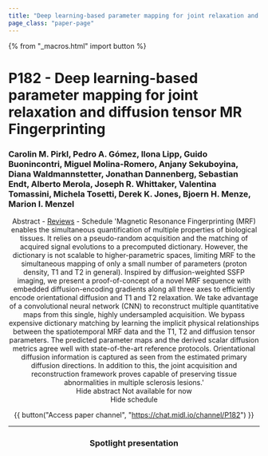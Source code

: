 ```yaml
---
title: "Deep learning-based parameter mapping for joint relaxation and diffusion tensor MR Fingerprinting"
page_class: "paper-page"
---
```


{% from "_macros.html" import button %}

# P182 - Deep learning-based parameter mapping for joint relaxation and diffusion tensor MR Fingerprinting


### Carolin M. Pirkl, Pedro A. Gómez, Ilona Lipp, Guido Buonincontri, Miguel Molina-Romero, Anjany Sekuboyina, Diana Waldmannstetter, Jonathan Dannenberg, Sebastian Endt, Alberto Merola, Joseph R. Whittaker, Valentina Tomassini, Michela Tosetti, Derek K. Jones, Bjoern H. Menze, Marion I. Menzel

<center><a class="toggle_visibility" data-selector=".paper_abstract" data-level="3">Abstract</a>
        - <a href="https://openreview.net/forum?id=wthvY6Y9e">Reviews</a>
        - <a class="toggle_visibility" data-selector=".paper_qa" data-level="3">Schedule</a>

<span class="paper_abstract">
        'Magnetic Resonance Fingerprinting (MRF) enables the simultaneous quantification of multiple properties of biological tissues. It relies on a pseudo-random acquisition and the matching of acquired signal evolutions to a precomputed dictionary. However, the dictionary is not scalable to higher-parametric spaces, limiting MRF to the simultaneous mapping of only a small number of parameters (proton density, T1 and T2 in general). Inspired by diffusion-weighted SSFP imaging, we present a proof-of-concept of a novel MRF sequence with embedded diffusion-encoding gradients along all three axes to efficiently encode orientational diffusion and T1 and T2 relaxation. We take advantage of a convolutional neural network (CNN) to reconstruct multiple quantitative maps from this single, highly undersampled acquisition. We bypass expensive dictionary matching by learning the implicit physical relationships between the spatiotemporal MRF data and the T1, T2 and diffusion tensor parameters. The predicted parameter maps and the derived scalar diffusion metrics agree well with state-of-the-art reference protocols. Orientational diffusion information is captured as seen from the estimated primary diffusion directions. In addition to this, the joint acquisition and reconstruction framework proves capable of preserving tissue abnormalities in multiple sclerosis lesions.'
        <span class="actions">
  <br/>
  <a class="toggle_visibility" data-level="2">Hide abstract</a></span>
</span>

<span class="paper_qa">
        Not available for now
        <br/>
        <span class="actions"><a class="toggle_visibility" data-level="2">Hide schedule</a></span>
</span>

{{ button("Access paper channel", "https://chat.midl.io/channel/P182") }}

---

### Spotlight presentation
